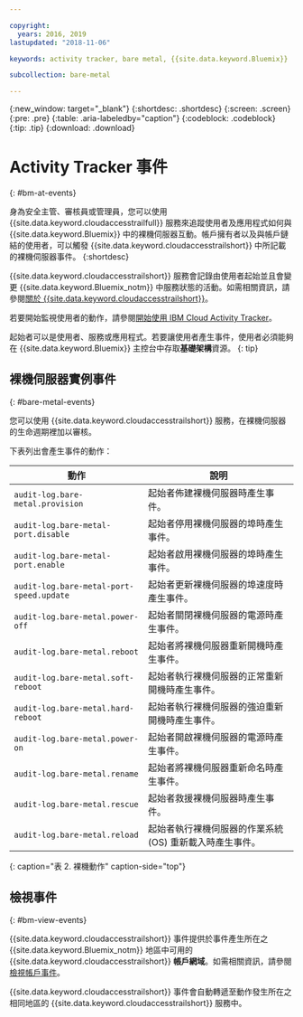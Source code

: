 ```yaml
---

copyright:
  years: 2016, 2019
lastupdated: "2018-11-06"

keywords: activity tracker, bare metal, {{site.data.keyword.Bluemix}}

subcollection: bare-metal

---
```


{:new_window: target="_blank"}
{:shortdesc: .shortdesc}
{:screen: .screen}
{:pre: .pre}
{:table: .aria-labeledby="caption"}
{:codeblock: .codeblock}
{:tip: .tip}
{:download: .download}


# Activity Tracker 事件
{: #bm-at-events}

身為安全主管、審核員或管理員，您可以使用 {{site.data.keyword.cloudaccesstrailfull}} 服務來追蹤使用者及應用程式如何與 {{site.data.keyword.Bluemix}} 中的裸機伺服器互動。帳戶擁有者以及與帳戶鏈結的使用者，可以觸發 {{site.data.keyword.cloudaccesstrailshort}} 中所記載的裸機伺服器事件。
{:shortdesc}

{{site.data.keyword.cloudaccesstrailshort}} 服務會記錄由使用者起始並且會變更 {{site.data.keyword.Bluemix_notm}} 中服務狀態的活動。如需相關資訊，請參閱[關於 {{site.data.keyword.cloudaccesstrailshort}}](/docs/services/cloud-activity-tracker?topic=cloud-activity-tracker-activity_tracker_ov#activity_tracker_ov )。

若要開始監視使用者的動作，請參閱[開始使用 IBM Cloud Activity Tracker](/docs/services/cloud-activity-tracker?topic=cloud-activity-tracker-getting-started#getting-started)。

起始者可以是使用者、服務或應用程式。若要讓使用者產生事件，使用者必須能夠在 {{site.data.keyword.Bluemix}} 主控台中存取**基礎架構**資源。
{: tip}

## 裸機伺服器實例事件
{: #bare-metal-events}

您可以使用 {{site.data.keyword.cloudaccesstrailshort}} 服務，在裸機伺服器的生命週期裡加以審核。

下表列出會產生事件的動作：

|動作 |說明 |
|----------|---------|
| `audit-log.bare-metal.provision`             |起始者佈建裸機伺服器時產生事件。|
| `audit-log.bare-metal-port.disable`          |起始者停用裸機伺服器的埠時產生事件。|
| `audit-log.bare-metal-port.enable`           |起始者啟用裸機伺服器的埠時產生事件。|
| `audit-log.bare-metal-port-speed.update`     |起始者更新裸機伺服器的埠速度時產生事件。|
| `audit-log.bare-metal.power-off`             |起始者關閉裸機伺服器的電源時產生事件。|
| `audit-log.bare-metal.reboot`                |起始者將裸機伺服器重新開機時產生事件。|
| `audit-log.bare-metal.soft-reboot`           |起始者執行裸機伺服器的正常重新開機時產生事件。|
| `audit-log.bare-metal.hard-reboot`           |起始者執行裸機伺服器的強迫重新開機時產生事件。|
| `audit-log.bare-metal.power-on`              |起始者開啟裸機伺服器的電源時產生事件。|
| `audit-log.bare-metal.rename`                |起始者將裸機伺服器重新命名時產生事件。|
| `audit-log.bare-metal.rescue`                |起始者救援裸機伺服器時產生事件。|
| `audit-log.bare-metal.reload`                |起始者執行裸機伺服器的作業系統 (OS) 重新載入時產生事件。|
{: caption="表 2. 裸機動作" caption-side="top"}


## 檢視事件
{: #bm-view-events}

{{site.data.keyword.cloudaccesstrailshort}} 事件提供於事件產生所在之 {{site.data.keyword.Bluemix_notm}} 地區中可用的 {{site.data.keyword.cloudaccesstrailshort}} **帳戶網域**。如需相關資訊，請參閱[檢視帳戶事件](/docs/services/cloud-activity-tracker/how-to/manage-events-ui?topic=cloud-activity-tracker-view_acc_events#account_events)。

{{site.data.keyword.cloudaccesstrailshort}} 事件會自動轉遞至動作發生所在之相同地區的 {{site.data.keyword.cloudaccesstrailshort}} 服務中。
